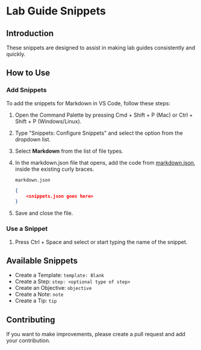 # Lab Guide Snippets

## Introduction

These snippets are designed to assist in making lab guides consistently and quickly.

## How to Use

### Add Snippets

To add the snippets for Markdown in VS Code, follow these steps:

1. Open the Command Palette by pressing Cmd + Shift + P (Mac) or Ctrl + Shift + P (Windows/Linux).
1. Type "Snippets: Configure Snippets" and select the option from the dropdown list.
1. Select **Markdown** from the list of file types.
1. In the markdown.json file that opens, add the code from [markdown.json](/markdown.json), inside the existing curly braces.

    `markdown.json`

    ```json
    {
        <snippets.json goes here>
    }
    ```

1. Save and close the file.

### Use a Snippet

1. Press Ctrl + Space and select or start typing the name of the snippet.

## Available Snippets

* Create a Template: `template: Blank`
* Create a Step: `step: <optional type of step>`
* Create an Objective: `objective`
* Create a Note: `note`
* Create a Tip: `tip`

## Contributing

If you want to make improvements, please create a pull request and add your contribution.
